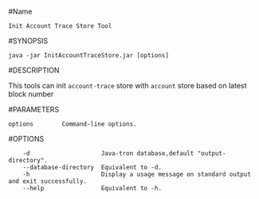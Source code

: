 #Name

    Init Account Trace Store Tool


#SYNOPSIS

    java -jar InitAccountTraceStore.jar [options]


#DESCRIPTION

This tools can init `account-trace` store with `account` store based on latest block number


#PARAMETERS

    options        Command-line options.

#OPTIONS

        -d                    Java-tron database,default "output-directory".
        --database-directory  Equivalent to -d.
        -h                    Display a usage message on standard output and exit successfully.
        --help                Equivalent to -h.
